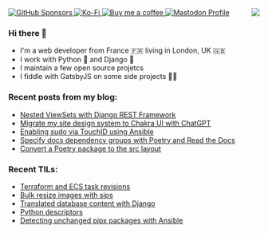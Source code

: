 <img align="right" src="https://github-readme-stats.vercel.app/api?username=browniebroke&show_icons=true">

<a href="https://github.com/sponsors/browniebroke">
  <img alt="GitHub Sponsors" src="https://img.shields.io/github/sponsors/browniebroke?logo=github&style=flat-square">
</a>
<a href="https://ko-fi.com/browniebroke">
  <img alt="Ko-Fi" src="https://img.shields.io/badge/Ko--fi-00b9fe?style=flat-square&logo=ko-fi">
</a>
<a href="https://www.buymeacoffee.com/browniebroke">
  <img alt="Buy me a coffee" src="https://img.shields.io/badge/Buy%20me%20a%20coffee-ffdd00?style=flat-square&logo=buy-me-a-coffee&logoColor=000000">
</a>
<a rel="me" href="https://fosstodon.org/@browniebroke">
  <img alt="Mastodon Profile" src="https://img.shields.io/mastodon/follow/109287018935608331?domain=https%3A%2F%2Ffosstodon.org&style=social">
</a>



### Hi there 👋

- I'm a web developer from France 🇫🇷 living in London, UK 🇬🇧
- I work with Python :snake: and Django :unicorn:
- I maintain a few open source projetcs
- I fiddle with GatsbyJS on some side projects :man_in_tuxedo:

### Recent posts from my blog:

<!--START_SECTION:blog-->
* [Nested ViewSets with Django REST Framework](https:&#x2F;&#x2F;browniebroke.com&#x2F;blog&#x2F;nested-viewsets-with-django-rest-framework&#x2F;)
* [Migrate my site design system to Chakra UI with ChatGPT](https:&#x2F;&#x2F;browniebroke.com&#x2F;blog&#x2F;migrate-my-site-design-system-to-chakra-ui-with-chatgpt&#x2F;)
* [Enabling sudo via TouchID using Ansible](https:&#x2F;&#x2F;browniebroke.com&#x2F;blog&#x2F;enabling-sudo-via-touchid-using-ansible&#x2F;)
* [Specify docs dependency groups with Poetry and Read the Docs](https:&#x2F;&#x2F;browniebroke.com&#x2F;blog&#x2F;specify-docs-dependency-groups-with-poetry-and-read-the-docs&#x2F;)
* [Convert a Poetry package to the src layout](https:&#x2F;&#x2F;browniebroke.com&#x2F;blog&#x2F;convert-existing-poetry-to-src-layout&#x2F;)
<!--END_SECTION:blog-->

### Recent TILs:

<!--START_SECTION:tils-->
* [Terraform and ECS task revisions](https:&#x2F;&#x2F;browniebroke.com&#x2F;tils&#x2F;terraform-and-ecs-task-revisions&#x2F;)
* [Bulk resize images with sips](https:&#x2F;&#x2F;browniebroke.com&#x2F;tils&#x2F;bulk-resize-images-with-sips&#x2F;)
* [Translated database content with Django](https:&#x2F;&#x2F;browniebroke.com&#x2F;tils&#x2F;translated-database-content-with-django&#x2F;)
* [Python descriptors](https:&#x2F;&#x2F;browniebroke.com&#x2F;tils&#x2F;python-descriptors&#x2F;)
* [Detecting unchanged pipx packages with Ansible](https:&#x2F;&#x2F;browniebroke.com&#x2F;tils&#x2F;detecting-unchanged-pipx-packages-with-ansible&#x2F;)
<!--END_SECTION:tils-->
